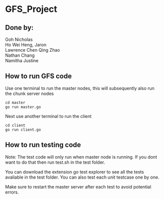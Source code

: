 # GFS_Project

## Done by:
Goh Nicholas  
Ho Wei Heng, Jaron  
Lawrence Chen Qing Zhao  
Nathan Chang  
Namitha Justine  

## How to run GFS code
Use one terminal to run the master nodes, this will subsequently also run the chunk server nodes

    cd master
    go run master.go

Next use another terminal to run the client

    cd client
    go run client.go

## How to run testing code
Note: The test code will only run when master node is running. If you dont want to do that then run test.sh in the test folder.

You can download the extension go test explorer to see all the tests avaliable in the test folder. You can also test each unit testcase one by one.

Make sure to restart the master server after each test to avoid potential errors.
